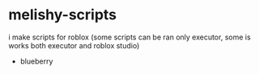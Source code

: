 # melishy-scripts
i make scripts for roblox (some scripts can be ran only executor, some is works both executor and roblox studio)

- blueberry
